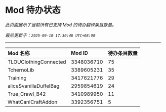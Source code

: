 # Mod 待办状态

*此页面展示了当前所有已支持 Mod 的待办翻译条目数量。*

*最后更新于：`2025-09-10 17:30:48 UTC+08:00`*

---

| Mod 名称 | Mod ID | 待办条目数量 |
| :--- | :--- | :--- |
| TLOUClothingConnected | 3348036710 | 75 |
| TchernoLib | 3389605231 | 35 |
| Training | 3417621776 | 29 |
| aliceSvanillaDuffelBag | 2959854619 | 24 |
| True_Crawl_B42 | 3410989950 | 11 |
| WhatCanICraftAddon | 3392356751 | 5 |
